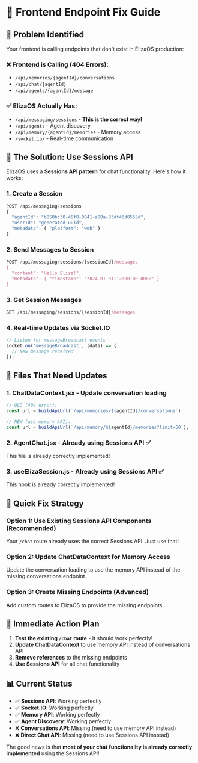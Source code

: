 # 🔧 Frontend Endpoint Fix Guide

## 🎯 **Problem Identified**

Your frontend is calling endpoints that don't exist in ElizaOS production:

### ❌ **Frontend is Calling (404 Errors):**
- `/api/memories/{agentId}/conversations` 
- `/api/chat/{agentId}`
- `/api/agents/{agentId}/message`

### ✅ **ElizaOS Actually Has:**
- `/api/messaging/sessions` - **This is the correct way!**
- `/api/agents` - Agent discovery
- `/api/memory/{agentId}/memories` - Memory access
- `/socket.io/` - Real-time communication

## 🚀 **The Solution: Use Sessions API**

ElizaOS uses a **Sessions API pattern** for chat functionality. Here's how it works:

### 1. **Create a Session**
```javascript
POST /api/messaging/sessions
{
  "agentId": "b850bc30-45f8-0041-a00a-83df46d8555d",
  "userId": "generated-uuid",
  "metadata": { "platform": "web" }
}
```

### 2. **Send Messages to Session**
```javascript
POST /api/messaging/sessions/{sessionId}/messages
{
  "content": "Hello Eliza!",
  "metadata": { "timestamp": "2024-01-01T12:00:00.000Z" }
}
```

### 3. **Get Session Messages**
```javascript
GET /api/messaging/sessions/{sessionId}/messages
```

### 4. **Real-time Updates via Socket.IO**
```javascript
// Listen for messageBroadcast events
socket.on('messageBroadcast', (data) => {
  // New message received
});
```

## 🔧 **Files That Need Updates**

### 1. **ChatDataContext.jsx** - Update conversation loading
```javascript
// OLD (404 error):
const url = buildApiUrl(`/api/memories/${agentId}/conversations`);

// NEW (use memory API):
const url = buildApiUrl(`/api/memory/${agentId}/memories?limit=50`);
```

### 2. **AgentChat.jsx** - Already using Sessions API ✅
This file is already correctly implemented!

### 3. **useElizaSession.js** - Already using Sessions API ✅
This hook is already correctly implemented!

## 🎯 **Quick Fix Strategy**

### **Option 1: Use Existing Sessions API Components (Recommended)**
Your `/chat` route already uses the correct Sessions API. Just use that!

### **Option 2: Update ChatDataContext for Memory Access**
Update the conversation loading to use the memory API instead of the missing conversations endpoint.

### **Option 3: Create Missing Endpoints (Advanced)**
Add custom routes to ElizaOS to provide the missing endpoints.

## 🚀 **Immediate Action Plan**

1. **Test the existing `/chat` route** - It should work perfectly!
2. **Update ChatDataContext** to use memory API instead of conversations API
3. **Remove references** to the missing endpoints
4. **Use Sessions API** for all chat functionality

## 📊 **Current Status**

- ✅ **Sessions API**: Working perfectly
- ✅ **Socket.IO**: Working perfectly  
- ✅ **Memory API**: Working perfectly
- ✅ **Agent Discovery**: Working perfectly
- ❌ **Conversations API**: Missing (need to use memory API instead)
- ❌ **Direct Chat API**: Missing (need to use Sessions API instead)

The good news is that **most of your chat functionality is already correctly implemented** using the Sessions API!
